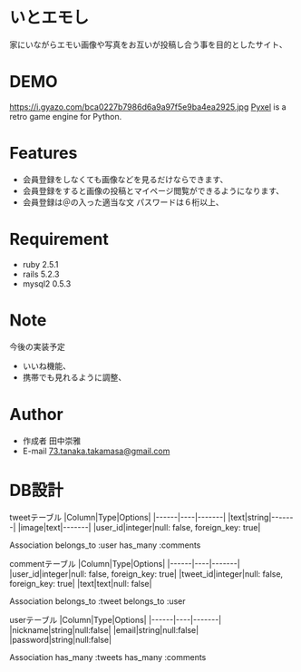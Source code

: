 # いとエモし
 
家にいながらエモい画像や写真をお互いが投稿し合う事を目的としたサイト、
 
# DEMO
 
 https://i.gyazo.com/bca0227b7986d6a9a97f5e9ba4ea2925.jpg
 [Pyxel](https://i.gyazo.com/bca0227b7986d6a9a97f5e9ba4ea2925.jpg) is a retro game engine for Python.
# Features
 
* 会員登録をしなくても画像などを見るだけならできます、
* 会員登録をすると画像の投稿とマイページ閲覧ができるようになります、
* 会員登録は＠の入った適当な文 パスワードは６桁以上、
 
# Requirement
 
* ruby 2.5.1
* rails 5.2.3
* mysql2 0.5.3
  
# Note
 
今後の実装予定
 * いいね機能、
 * 携帯でも見れるように調整、
 
# Author
 
* 作成者   田中崇雅
* E-mail  73.tanaka.takamasa@gmail.com


# DB設計
tweetテーブル
|Column|Type|Options|
|------|----|-------|
|text|string|-------|
|image|text|-------|
|user_id|integer|null: false, foreign_key: true|

Association
belongs_to :user
has_many :comments


commentテーブル
|Column|Type|Options|
|------|----|-------|
|user_id|integer|null: false, foreign_key: true|
|tweet_id|integer|null: false, foreign_key: true|
|text|text|null: false|

Association
belongs_to :tweet
belongs_to :user


userテーブル
|Column|Type|Options|
|------|----|-------|
|nickname|string|null:false|
|email|string|null:false|
|password|string|null:false|

Association
has_many :tweets
has_many :comments
